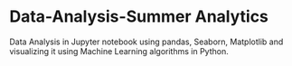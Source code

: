 # Data-Analysis-Summer Analytics 
Data Analysis in Jupyter notebook using pandas, Seaborn, Matplotlib and visualizing it using Machine Learning algorithms in Python.
